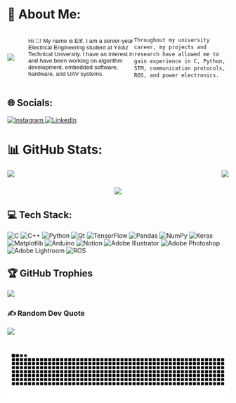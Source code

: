 # 💫 About Me:
<div style="display: flex; align-items: center;">
  <img src="https://media.giphy.com/media/kspVl6FzbdblOMKRmM/giphy.gif" width="150" style="margin-right: 20px;" />
  <p style="font-family: Helvetica, sans-serif; font-size: 10pt; text-align: left;">
    Hi 👋! My name is Elif. I am a senior-year Electrical Engineering student at Yıldız Technical University. I have an interest in and have been working on algorithm development, embedded software, hardware, and UAV systems.<br>

    Throughout my university career, my projects and research have allowed me to gain experience in C, Python, STM, communication protocols, ROS, and power electronics.
  </p>
</div>

## 🌐 Socials:
<div style="text-align: left;">
  <a href="https://instagram.com/elifyucel07" target="_blank">
    <img src="https://img.shields.io/badge/Instagram-%23E4405F.svg?logo=Instagram&logoColor=white" alt="Instagram" />
  </a>
  <a href="https://linkedin.com/in/elifyücel" target="_blank">
    <img src="https://img.shields.io/badge/LinkedIn-%230077B5.svg?logo=linkedin&logoColor=white" alt="LinkedIn" />
  </a>
</div>

### 
# 📊 GitHub Stats:
<div align="center">
  <div style="display: flex; justify-content: space-between; width: 100%;">
    <div>
      <img src="https://github-readme-stats.vercel.app/api?username=Meczup07&theme=blue-green&hide_border=false&include_all_commits=true&count_private=true" width="45%" />
    </div>
    <div>
      <img src="https://github-readme-streak-stats.herokuapp.com/?user=Meczup07&theme=blue-green&hide_border=false" width="45%" />
    </div>
  </div>
  <div style="margin-top: 20px;">
    <img src="https://github-readme-stats.vercel.app/api/top-langs/?username=Meczup07&theme=blue-green&hide_border=false&include_all_commits=true&count_private=true&layout=compact" width="45%" />
  </div>
</div>

## 💻 Tech Stack:
![C](https://img.shields.io/badge/c-%2300599C.svg?style=flat&logo=c&logoColor=white) ![C++](https://img.shields.io/badge/c++-%2300599C.svg?style=flat&logo=c%2B%2B&logoColor=white) ![Python](https://img.shields.io/badge/python-3670A0?style=flat&logo=python&logoColor=ffdd54) ![Qt](https://img.shields.io/badge/Qt-%23217346.svg?style=flat&logo=Qt&logoColor=white) ![TensorFlow](https://img.shields.io/badge/TensorFlow-%23FF6F00.svg?style=flat&logo=TensorFlow&logoColor=white) ![Pandas](https://img.shields.io/badge/pandas-%23150458.svg?style=flat&logo=pandas&logoColor=white) ![NumPy](https://img.shields.io/badge/numpy-%23013243.svg?style=flat&logo=numpy&logoColor=white) ![Keras](https://img.shields.io/badge/Keras-%23D00000.svg?style=flat&logo=Keras&logoColor=white) ![Matplotlib](https://img.shields.io/badge/Matplotlib-%23ffffff.svg?style=flat&logo=Matplotlib&logoColor=black) ![Arduino](https://img.shields.io/badge/-Arduino-00979D?style=flat&logo=Arduino&logoColor=white) ![Notion](https://img.shields.io/badge/Notion-%23000000.svg?style=flat&logo=notion&logoColor=white) ![Adobe Illustrator](https://img.shields.io/badge/adobe%20illustrator-%23FF9A00.svg?style=flat&logo=adobe%20illustrator&logoColor=white) ![Adobe Photoshop](https://img.shields.io/badge/adobe%20photoshop-%2331A8FF.svg?style=flat&logo=adobe%20photoshop&logoColor=white) ![Adobe Lightroom](https://img.shields.io/badge/Adobe%20Lightroom-31A8FF.svg?style=flat&logo=Adobe%20Lightroom&logoColor=white) ![ROS](https://img.shields.io/badge/ros-%230A0FF9.svg?style=flat&logo=ros&logoColor=white)

## 🏆 GitHub Trophies
![](https://github-profile-trophy.vercel.app/?username=Meczup07&theme=tokyonight&no-frame=false&no-bg=true&margin-w=4)

###

### ✍️ Random Dev Quote
![](https://quotes-github-readme.vercel.app/api?type=horizontal&theme=tokyonight)

<br clear="both">

<img src="https://raw.githubusercontent.com/Meczup07/Meczup07/output/snake.svg" alt="Snake animation" />
